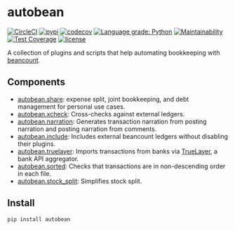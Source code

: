 # autobean
[![CircleCI](https://circleci.com/gh/SEIAROTg/autobean.svg?style=shield)](https://circleci.com/gh/SEIAROTg/autobean)
[![pypi](https://img.shields.io/pypi/v/autobean)](https://pypi.org/project/autobean/)
[![codecov](https://codecov.io/gh/SEIAROTg/autobean/branch/master/graph/badge.svg)](https://codecov.io/gh/SEIAROTg/autobean)
[![Language grade: Python](https://img.shields.io/lgtm/grade/python/g/SEIAROTg/autobean.svg?logo=lgtm&logoWidth=18)](https://lgtm.com/projects/g/SEIAROTg/autobean/context:python)
[![Maintainability](https://api.codeclimate.com/v1/badges/65e79b66e57139ed8bd0/maintainability)](https://codeclimate.com/github/SEIAROTg/autobean/maintainability)
[![Test Coverage](https://api.codeclimate.com/v1/badges/65e79b66e57139ed8bd0/test_coverage)](https://codeclimate.com/github/SEIAROTg/autobean/test_coverage)
[![license](https://img.shields.io/github/license/SEIAROTg/autobean.svg)](https://github.com/SEIAROTg/autobean)

A collection of plugins and scripts that help automating bookkeeping with [beancount](http://furius.ca/beancount/).

## Components

* [autobean.share](autobean/share): expense split, joint bookkeeping, and debt management for personal use cases.
* [autobean.xcheck](autobean/xcheck): Cross-checks against external ledgers.
* [autobean.narration](autobean/narration): Generates transaction narration from posting narration and posting narration from comments.
* [autobean.include](autobean/include): Includes external beancount ledgers without disabling their plugins.
* [autobean.truelayer](autobean/truelayer): Imports transactions from banks via [TrueLayer](https://truelayer.com/), a bank API aggregator.
* [autobean.sorted](autobean/sorted): Checks that transactions are in non-descending order in each file.
* [autobean.stock_split](autobean/stock_split): Simplifies stock split.

## Install

```sh
pip install autobean
```
